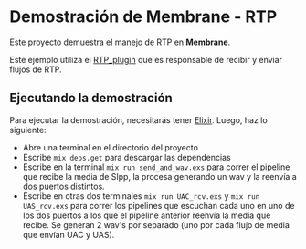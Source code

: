 # Demostración de Membrane - RTP

Este proyecto demuestra el manejo de RTP en **Membrane**.

Este ejemplo utiliza el [RTP_plugin](https://github.com/membraneframework/membrane_rtp_plugin) que es responsable de recibir y enviar flujos de RTP.

## Ejecutando la demostración

Para ejecutar la demostración, necesitarás tener [Elixir](https://elixir-lang.org/install.html). Luego, haz lo siguiente:

- Abre una terminal en el directorio del proyecto
- Escribe `mix deps.get` para descargar las dependencias
- Escribe en la terminal `mix run send_and_wav.exs` para correr el pipeline que recibe la media de SIpp, la procesa generando un wav y la reenvía a dos puertos distintos.
- Escribe en otras dos terminales `mix run UAC_rcv.exs` y `mix run UAS_rcv.exs` para correr los pipelines que escuchan cada uno en uno de los dos puertos a los que el pipeline anterior reenvía la media que recibe. Se generan 2 wav's por separado (uno por cada flujo de media que envían UAC y UAS).



